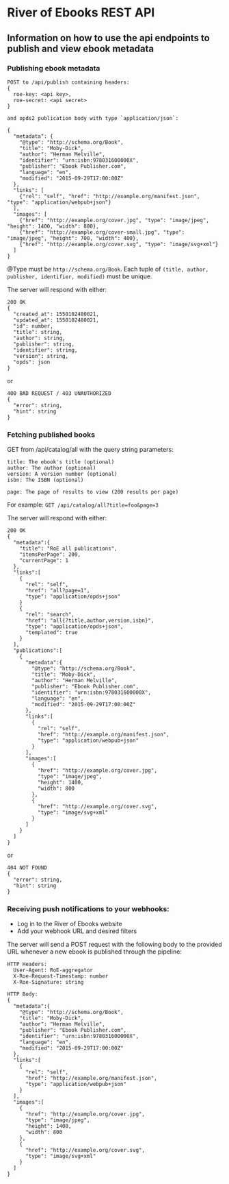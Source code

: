 # River of Ebooks REST API
## Information on how to use the api endpoints to publish and view ebook metadata

### Publishing ebook metadata

```
POST to /api/publish containing headers:
{
  roe-key: <api key>,
  roe-secret: <api secret>
}

and opds2 publication body with type `application/json`:

{
  "metadata": {
    "@type": "http://schema.org/Book",
    "title": "Moby-Dick",
    "author": "Herman Melville",
    "identifier": "urn:isbn:978031600000X",
    "publisher": "Ebook Publisher.com",
    "language": "en",
    "modified": "2015-09-29T17:00:00Z"
  },
  "links": [
    {"rel": "self", "href": "http://example.org/manifest.json", "type": "application/webpub+json"}
  ],
  "images": [
    {"href": "http://example.org/cover.jpg", "type": "image/jpeg", "height": 1400, "width": 800},
    {"href": "http://example.org/cover-small.jpg", "type": "image/jpeg", "height": 700, "width": 400},
    {"href": "http://example.org/cover.svg", "type": "image/svg+xml"}
  ]
}
```

@Type must be `http://schema.org/Book`.
Each tuple of `(title, author, publisher, identifier, modified)` must be unique.

The server will respond with either:

```
200 OK
{
  "created_at": 1550102480021,
  "updated_at": 1550102480021,
  "id": number,
  "title": string,
  "author": string,
  "publisher": string,
  "identifier": string,
  "version": string,
  "opds": json
}
```

or

```
400 BAD REQUEST / 403 UNAUTHORIZED
{
  "error": string,
  "hint": string
}
```

### Fetching published books

GET from /api/catalog/all with the query string parameters:

```
title: The ebook's title (optional)
author: The author (optional)
version: A version number (optional)
isbn: The ISBN (optional)

page: The page of results to view (200 results per page)
```

For example: `GET /api/catalog/all?title=foo&page=3`

The server will respond with either:

```
200 OK
{
  "metadata":{
    "title": "RoE all publications",
    "itemsPerPage": 200,
    "currentPage": 1
  },
  "links":[
    {
      "rel": "self",
      "href": "all?page=1",
      "type": "application/opds+json"
    }
    {
      "rel": "search",
      "href": "all{?title,author,version,isbn}",
      "type": "application/opds+json",
      "templated": true
    }
  ],
  "publications":[
    {
      "metadata":{
        "@type": "http://schema.org/Book",
        "title": "Moby-Dick",
        "author": "Herman Melville",
        "publisher": "Ebook Publisher.com",
        "identifier": "urn:isbn:978031600000X",
        "language": "en",
        "modified": "2015-09-29T17:00:00Z"
      },
      "links":[
        {
          "rel": "self",
          "href": "http://example.org/manifest.json",
          "type": "application/webpub+json"
        }
      ],
      "images":[
        {
          "href": "http://example.org/cover.jpg",
          "type": "image/jpeg",
          "height": 1400,
          "width": 800
        },
        {
          "href": "http://example.org/cover.svg",
          "type": "image/svg+xml"
        }
      ]
    }
  ]
}
```

or

```
404 NOT FOUND
{
  "error": string,
  "hint": string
}
```

### Receiving push notifications to your webhooks:

- Log in to the River of Ebooks website
- Add your webhook URL and desired filters

The server will send a POST request with the following body to the provided URL whenever a new ebook is published through the pipeline:

```
HTTP Headers:
  User-Agent: RoE-aggregator
  X-Roe-Request-Timestamp: number
  X-Roe-Signature: string

HTTP Body:
{
  "metadata":{
    "@type": "http://schema.org/Book",
    "title": "Moby-Dick",
    "author": "Herman Melville",
    "publisher": "Ebook Publisher.com",
    "identifier": "urn:isbn:978031600000X",
    "language": "en",
    "modified": "2015-09-29T17:00:00Z"
  },
  "links":[
    {
      "rel": "self",
      "href": "http://example.org/manifest.json",
      "type": "application/webpub+json"
    }
  ],
  "images":[
    {
      "href": "http://example.org/cover.jpg",
      "type": "image/jpeg",
      "height": 1400,
      "width": 800
    },
    {
      "href": "http://example.org/cover.svg",
      "type": "image/svg+xml"
    }
  ]
}
```
